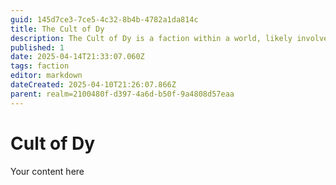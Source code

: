 ```yaml
---
guid: 145d7ce3-7ce5-4c32-8b4b-4782a1da814c
title: The Cult of Dy
description: The Cult of Dy is a faction within a world, likely involved in worship or devotion to a figure or entity named Dy.
published: 1
date: 2025-04-14T21:33:07.060Z
tags: faction
editor: markdown
dateCreated: 2025-04-10T21:26:07.866Z
parent: realm=2100480f-d397-4a6d-b50f-9a4808d57eaa
---
```


# Cult of Dy
Your content here

